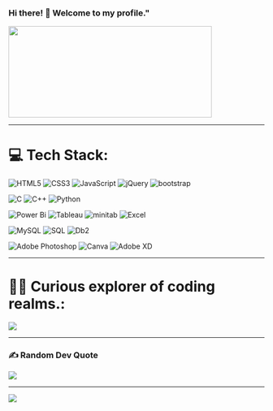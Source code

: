 ### Hi there! 👋 Welcome to my profile."
<img src="https://media.licdn.com/dms/image/C4D12AQEeKAn9dPLbhw/article-cover_image-shrink_600_2000/0/1616667695311?e=2147483647&v=beta&t=KTbbDeJ4Wwf6KFCPZ0Q1Et1jbaD7d81SHbTx-NVs3QA" height= "180" width="400"> 

---
# 💻 Tech Stack:
<!--web development -->
![HTML5](https://img.shields.io/badge/html5-%23E34F26.svg?style=for-the-badge&logo=html5&logoColor=white) ![CSS3](https://img.shields.io/badge/css3-%231572B6.svg?style=for-the-badge&logo=css3&logoColor=white) ![JavaScript](https://img.shields.io/badge/javascript-%23323330.svg?style=for-the-badge&logo=javascript&logoColor=%23F7DF1E) ![jQuery](https://img.shields.io/badge/jQuery-%23323330.svg?style=for-the-badge&logo=jQuery&logoColor=green) ![bootstrap](https://img.shields.io/badge/bootstrap-%23323330.svg?style=for-the-badge&logo=bootstrap&logoColor=blue) 
<!--Programming Languages -->
![C](https://img.shields.io/badge/c-%2300599C.svg?style=for-the-badge&logo=c&logoColor=white) ![C++](https://img.shields.io/badge/c++-%2300599C.svg?style=for-the-badge&logo=c%2B%2B&logoColor=white) ![Python](https://img.shields.io/badge/python-3670A0?style=for-the-badge&logo=python&logoColor=ffdd54)
<!--Visualisation and analysis -->
![Power Bi](https://img.shields.io/badge/power_bi-F2C811?style=for-the-badge&logo=powerbi&logoColor=black) ![Tableau](https://img.shields.io/badge/tableau-F2C811?style=for-the-badge&tableau&logoColor=white) ![minitab](https://img.shields.io/badge/minitab-F2C811?style=for-the-badge&minitab&logoColor=blue) ![Excel](https://img.shields.io/badge/excel-F2C811?style=for-the-badge&logo=excel&logoColor=white) 
<!--Database-->
![MySQL](https://img.shields.io/badge/mysql-%2300000f.svg?style=for-the-badge&logo=mysql&logoColor=white) ![SQL](https://img.shields.io/badge/sql-%2300000f.svg?style=for-the-badge&logo=sql&logoColor=white) ![Db2](https://img.shields.io/badge/ibm%20db2-470137?style=for-the-badge&logo=ibm%20db2&logoColor=#FF61F6) 
<!-- Other software--->
![Adobe Photoshop](https://img.shields.io/badge/adobe%20photoshop-%2331A8FF.svg?style=for-the-badge&logo=adobe%20photoshop&logoColor=white) ![Canva](https://img.shields.io/badge/Canva-%2300C4CC.svg?style=for-the-badge&logo=Canva&logoColor=white) ![Adobe XD](https://img.shields.io/badge/Adobe%20XD-470137?style=for-the-badge&logo=Adobe%20XD&logoColor=#FF61F6) 

---
# 🧑‍💻 Curious explorer of coding realms.:

![](https://github-readme-stats.vercel.app/api/top-langs/?username=Data-manavpatil&theme=radical&hide_border=false&include_all_commits=false&count_private=false&layout=compact)

---
### ✍️ Random Dev Quote
![](https://quotes-github-readme.vercel.app/api?type=horizontal&theme=radical)

---
[![](https://visitcount.itsvg.in/api?id=Data-manavpatil&icon=0&color=0)](https://visitcount.itsvg.in)
